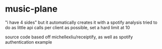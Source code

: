# music-plane
"i have 4 sides" but it automatically creates it with a spotify analysis
tried to do as little api calls per client as possible, set a hard limit at 10

source code based off michellexliu/receiptify, as well as spotify authentication example
